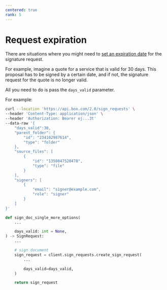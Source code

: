 ```yaml
---
centered: true
rank: 5
---
```


# Request expiration

There are situations where you might need to [set an expiration date][exp-date]
for the signature request.

For example, imagine a quote for a service that is valid for 30 days. This
proposal has to be signed by a certain date, and if not, the signature request
for the quote is no longer valid.

All you need to do is pass the `days_valid` parameter.

For example:

<Tabs>
<Tab title='cURL'>

```bash
curl --location 'https://api.box.com/2.0/sign_requests' \
--header 'Content-Type: application/json' \
--header 'Authorization: Bearer ej...3t'
--data-raw '{
    "days_valid":30,
    "parent_folder": {
        "id": "234102987614",
        "type": "folder"
    },
    "source_files": [
        {
            "id": "1358047520478",
            "type": "file"
        }
    ],
    "signers": [
        {
            "email": "signer@example.com",
            "role": "signer"
        }
    ]
}'
```

</Tab>
<Tab title='Python Gen SDK'>

```python
def sign_doc_single_more_options(
    ...

    days_valid: int = None,
) -> SignRequest:
    ...

    # sign document
    sign_request = client.sign_requests.create_sign_request(
        ...

        days_valid=days_valid,
    )

    return sign_request
```

</Tab>
</Tabs>

[exp-date]: https://support.box.com/hc/en-us/articles/4404105810195-Sending-a-document-for-signature#:~:text=Step%205%3A%20Setting%20an%20expiration
